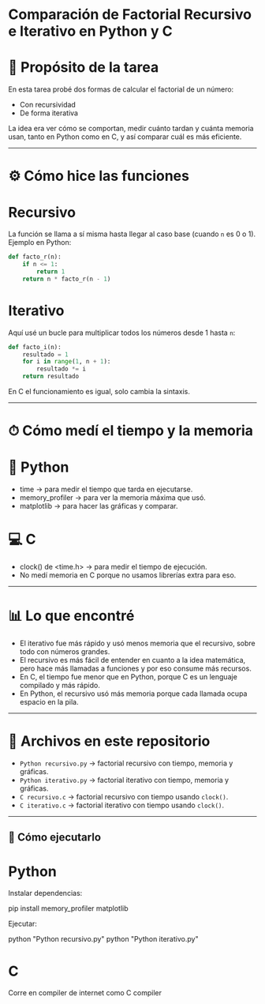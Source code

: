 # Comparación de Factorial Recursivo e Iterativo en Python y C

# 🎯 Propósito de la tarea
En esta tarea probé dos formas de calcular el factorial de un número:
- Con recursividad
- De forma iterativa

La idea era ver cómo se comportan, medir cuánto tardan y cuánta memoria usan, tanto en Python como en C, y así comparar cuál es más eficiente.

---

# ⚙️ Cómo hice las funciones

#  Recursivo
La función se llama a sí misma hasta llegar al caso base (cuando `n` es 0 o 1).  
Ejemplo en Python:
```python
def facto_r(n):
    if n <= 1:
        return 1
    return n * facto_r(n - 1)
```

#  Iterativo
Aquí usé un bucle para multiplicar todos los números desde 1 hasta `n`:
```python
def facto_i(n):
    resultado = 1
    for i in range(1, n + 1):
        resultado *= i
    return resultado
```

En C el funcionamiento es igual, solo cambia la sintaxis.

---

# ⏱ Cómo medí el tiempo y la memoria

# 🐍 Python
- time → para medir el tiempo que tarda en ejecutarse.
- memory_profiler → para ver la memoria máxima que usó.
- matplotlib → para hacer las gráficas y comparar.

# 💻 C
- clock() de <time.h> → para medir el tiempo de ejecución.
- No medí memoria en C porque no usamos librerías extra para eso.

---

# 📊 Lo que encontré
- El iterativo fue más rápido y usó menos memoria que el recursivo, sobre todo con números grandes.
- El recursivo es más fácil de entender en cuanto a la idea matemática, pero hace más llamadas a funciones y por eso consume más recursos.
- En C, el tiempo fue menor que en Python, porque C es un lenguaje compilado y más rápido.
- En Python, el recursivo usó más memoria porque cada llamada ocupa espacio en la pila.

---

# 📂 Archivos en este repositorio
- `Python recursivo.py` → factorial recursivo con tiempo, memoria y gráficas.
- `Python iterativo.py` → factorial iterativo con tiempo, memoria y gráficas.
- `C recursivo.c` → factorial recursivo con tiempo usando `clock()`.
- `C iterativo.c` → factorial iterativo con tiempo usando `clock()`.

---

## 🚀 Cómo ejecutarlo

# Python
Instalar dependencias:

pip install memory_profiler matplotlib

Ejecutar:

python "Python recursivo.py"
python "Python iterativo.py"

# C

Corre en compiler de internet como C compiler

